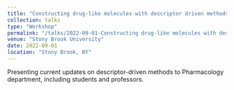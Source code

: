 ```yaml
---
title: "Constructing drug-like molecules with descriptor driven methods"
collection: talks
type: "Workshop"
permalink: "/talks/2022-09-01-Constructing drug-like molecules with descriptor driven methods"
venue: "Stony Brook University"
date: 2022-09-01
location: "Stony Brook, NY"
---
```


Presenting current updates on descriptor-driven methods to Pharmacology department, including students and professors. 
